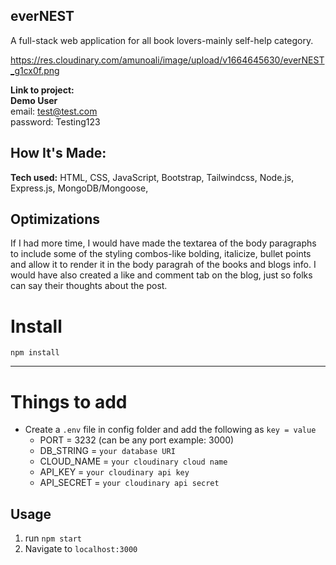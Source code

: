 ## everNEST
A full-stack web application for all book lovers-mainly self-help category. 

https://res.cloudinary.com/amunoali/image/upload/v1664645630/everNEST_g1cx0f.png


**Link to project:**  <br>
**Demo User** <br>
email: test@test.com <br>
password: Testing123

## How It's Made:

**Tech used:** HTML, CSS, JavaScript, Bootstrap, Tailwindcss, Node.js, Express.js, MongoDB/Mongoose, 



## Optimizations
If I had more time, I would have made the textarea of the body paragraphs to include some of the styling combos-like bolding, italicize, bullet points and allow it to render it in the body paragrah of the books and blogs info. 
I would have also created a like and comment tab on the blog, just so folks can say their thoughts about the post. 


# Install

`npm install`

---

# Things to add
- Create a `.env` file in config folder and add the following as `key = value`
  - PORT = 3232 (can be any port example: 3000)
  - DB_STRING = `your database URI`
  - CLOUD_NAME = `your cloudinary cloud name`
  - API_KEY = `your cloudinary api key`
  - API_SECRET = `your cloudinary api secret`


## Usage
1. run `npm start`
2. Navigate to `localhost:3000`
